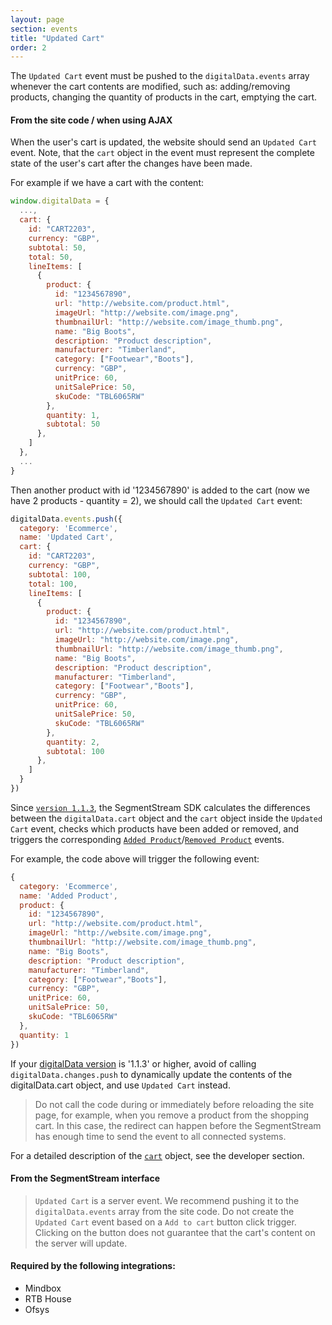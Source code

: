 ```yaml
---
layout: page
section: events
title: "Updated Cart"
order: 2
---
```

The `Updated Cart` event must be pushed to the `digitalData.events` array whenever the cart contents are modified, such as: adding/removing products, changing the quantity of products in the cart, emptying the cart.

#### From the site code / when using AJAX
When the user's cart is updated, the website should send an `Updated Cart` event.
Note, that the `cart` object in the event must represent the complete state of the user's cart after the changes have been made.

For example if we have a cart with the content:

```javascript
window.digitalData = {
  ...,
  cart: {
    id: "CART2203",
    currency: "GBP",
    subtotal: 50,
    total: 50,
    lineItems: [
      {
        product: {
          id: "1234567890",
          url: "http://website.com/product.html",
          imageUrl: "http://website.com/image.png",
          thumbnailUrl: "http://website.com/image_thumb.png",
          name: "Big Boots",
          description: "Product description",
          manufacturer: "Timberland",
          category: ["Footwear","Boots"],
          currency: "GBP",
          unitPrice: 60,
          unitSalePrice: 50,
          skuCode: "TBL6065RW"
        },
        quantity: 1,
        subtotal: 50
      },
    ]
  },
  ...
}
```

Then another product with id '1234567890' is added to the cart (now we have 2 products - quantity = 2), we should call the `Updated Cart` event:

```javascript
digitalData.events.push({
  category: 'Ecommerce',
  name: 'Updated Cart',
  cart: {
    id: "CART2203",
    currency: "GBP",
    subtotal: 100,
    total: 100,
    lineItems: [
      {
        product: {
          id: "1234567890",
          url: "http://website.com/product.html",
          imageUrl: "http://website.com/image.png",
          thumbnailUrl: "http://website.com/image_thumb.png",
          name: "Big Boots",
          description: "Product description",
          manufacturer: "Timberland",
          category: ["Footwear","Boots"],
          currency: "GBP",
          unitPrice: 60,
          unitSalePrice: 50,
          skuCode: "TBL6065RW"
        },
        quantity: 2,
        subtotal: 100
      },
    ]
  }
})
```

Since [`version 1.1.3`](/digitaldata/standard-version), the SegmentStream SDK calculates the differences between the `digitalData.cart` object and the `cart` object inside the `Updated Cart` event, checks which products have been added or removed, and triggers the corresponding [`Added Product`](/events/added-product)/[`Removed Product`](/events/removed-product) events.

For example, the code above will trigger the following event:


```javascript
{
  category: 'Ecommerce',
  name: 'Added Product',
  product: {
    id: "1234567890",
    url: "http://website.com/product.html",
    imageUrl: "http://website.com/image.png",
    thumbnailUrl: "http://website.com/image_thumb.png",
    name: "Big Boots",
    description: "Product description",
    manufacturer: "Timberland",
    category: ["Footwear","Boots"],
    currency: "GBP",
    unitPrice: 60,
    unitSalePrice: 50,
    skuCode: "TBL6065RW"
  },
  quantity: 1
})
```

If your [digitalData version](/digitaldata/standard-version) is '1.1.3' or higher, avoid of calling `digitalData.changes.push` to dynamically update the contents of the digitalData.cart object, and use `Updated Cart` instead.

> Do not call the code during or immediately before reloading the site page, for example, when you remove a product from the shopping cart. In this case, the redirect can happen before the SegmentStream has enough time to send the event to all connected systems.

For a detailed description of the [`cart`](/digitaldata/cart) object, see the developer section.

#### From the SegmentStream interface
> `Updated Cart` is a server event. We recommend pushing it to the `digitalData.events` array from the site code. Do not create the `Updated Cart` event based on a `Add to cart` button click trigger. Clicking on the button does not guarantee that the cart's content on the server will update.

#### Required by the following integrations:
* Mindbox
* RTB House
* Ofsys
